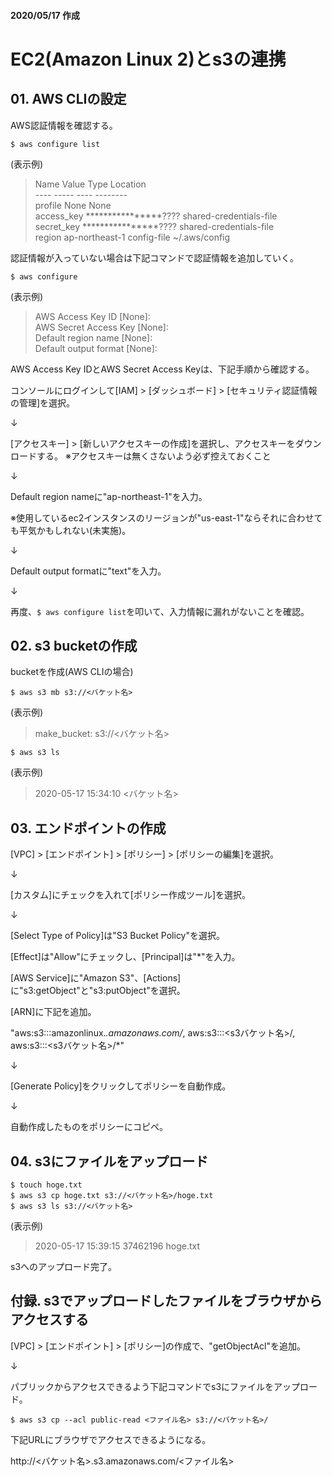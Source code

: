#### 2020/05/17 作成

# EC2(Amazon Linux 2)とs3の連携



## 01. AWS CLIの設定

AWS認証情報を確認する。

	$ aws configure list

(表示例)

> Name	Value	Type	Location  
> \----	-----	----	--------  
> profile	<not set>	None	None  
> access_key	****************????	shared-credentials-file  
> secret_key	****************????	shared-credentials-file  
>     region	ap-northeast-1	config-file	~/.aws/config  

認証情報が入っていない場合は下記コマンドで認証情報を追加していく。

	$ aws configure

(表示例)

> AWS Access Key ID [None]:  
> AWS Secret Access Key [None]:  
> Default region name [None]:  
> Default output format [None]:  

AWS Access Key IDとAWS Secret Access Keyは、下記手順から確認する。

コンソールにログインして[IAM] > [ダッシュボード] > [セキュリティ認証情報の管理]を選択。

↓

[アクセスキー] > [新しいアクセスキーの作成]を選択し、アクセスキーをダウンロードする。
※アクセスキーは無くさないよう必ず控えておくこと

↓

Default region nameに"ap-northeast-1"を入力。

※使用しているec2インスタンスのリージョンが"us-east-1"ならそれに合わせても平気かもしれない(未実施)。

↓

Default output formatに"text"を入力。

↓

再度、`$ aws configure list`を叩いて、入力情報に漏れがないことを確認。

## 02. s3 bucketの作成

bucketを作成(AWS CLIの場合)

	$ aws s3 mb s3://<バケット名>

(表示例)

> make_bucket: s3://<バケット名>

	$ aws s3 ls

(表示例)

> 2020-05-17 15:34:10 <バケット名>


## 03. エンドポイントの作成

[VPC] > [エンドポイント] > [ポリシー] > [ポリシーの編集]を選択。

↓

[カスタム]にチェックを入れて[ポリシー作成ツール]を選択。

↓

[Select Type of Policy]は"S3 Bucket Policy"を選択。

[Effect]は"Allow"にチェックし、[Principal]は"*"を入力。

[AWS Service]に"Amazon S3"、[Actions]に"s3:getObject"と"s3:putObject"を選択。

[ARN]に下記を追加。

"aws:s3:::amazonlinux.*.amazonaws.com/*,
aws:s3:::<s3バケット名>/,
aws:s3:::<s3バケット名>/*"

↓

[Generate Policy]をクリックしてポリシーを自動作成。

↓

自動作成したものをポリシーにコピペ。

## 04. s3にファイルをアップロード

	$ touch hoge.txt
	$ aws s3 cp hoge.txt s3://<バケット名>/hoge.txt
	$ aws s3 ls s3://<バケット名>

(表示例)

> 2020-05-17 15:39:15   37462196 hoge.txt

s3へのアップロード完了。

## 付録. s3でアップロードしたファイルをブラウザからアクセスする

[VPC] > [エンドポイント] > [ポリシー]の作成で、"getObjectAcl"を追加。

↓

パブリックからアクセスできるよう下記コマンドでs3にファイルをアップロード。

	$ aws s3 cp --acl public-read <ファイル名> s3://<バケット名>/


下記URLにブラウザでアクセスできるようになる。

http://<バケット名>.s3.amazonaws.com/<ファイル名>